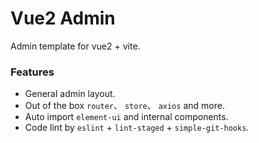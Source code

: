 # Vue2 Admin

Admin template for vue2 + vite.

### Features

- General admin layout.
- Out of the box `router`、 `store`、 `axios` and more.
- Auto import `element-ui` and internal components.
- Code lint by `eslint` + `lint-staged` + `simple-git-hooks`.

